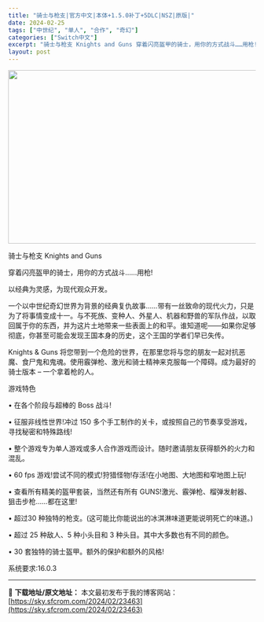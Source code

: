 ```yaml
---
title: "骑士与枪支|官方中文|本体+1.5.0补丁+5DLC|NSZ|原版|"
date: 2024-02-25
tags: ["中世纪", "单人", "合作", "奇幻"]
categories: ["Switch中文"]
excerpt: "骑士与枪支 Knights and Guns 穿着闪亮盔甲的骑士，用你的方式战斗……用枪! 以经典为灵感，为现代观众开发。 一个以中世纪奇幻世界为背景的经典复仇故事……带有一丝致命的现代火力，只是为了将事情变成十一。与不死族、变种人、外星人、机器和野兽的军队作战，以取回属于你的东西，并为这片土地带来&hellip;"
layout: post
---
```


<img class="aligncenter size-full wp-image-139858" src="https://sky.sfcrom.com/wp-content/uploads/2024/02/2025071007295926.webp" alt="" width="616" height="353" />

骑士与枪支 Knights and Guns

穿着闪亮盔甲的骑士，用你的方式战斗……用枪!

以经典为灵感，为现代观众开发。

一个以中世纪奇幻世界为背景的经典复仇故事……带有一丝致命的现代火力，只是为了将事情变成十一。与不死族、变种人、外星人、机器和野兽的军队作战，以取回属于你的东西，并为这片土地带来一些表面上的和平。谁知道呢——如果你足够彻底，你甚至可能会发现王国本身的历史，这个王国的学者们早已失传。

Knights &amp; Guns 将您带到一个危险的世界，在那里您将与您的朋友一起对抗恶魔、食尸鬼和鬼魂。使用霰弹枪、激光和骑士精神来克服每一个障碍。成为最好的骑士版本 – 一个拿着枪的人。

游戏特色

• 在各个阶段与超棒的 Boss 战斗!

• 征服非线性世界!冲过 150 多个手工制作的关卡，或按照自己的节奏享受游戏，寻找秘密和特殊路线!

• 整个游戏专为单人游戏或多人合作游戏而设计。随时邀请朋友获得额外的火力和混乱。

• 60 fps 游戏!尝试不同的模式!狩猎怪物!存活!在小地图、大地图和窄地图上玩!

• 查看所有精美的盔甲套装，当然还有所有 GUNS!激光、霰弹枪、榴弹发射器、狙击步枪……都在这里!

• 超过30 种独特的枪支。(这可能比你能说出的冰淇淋味道更能说明死亡的味道。)

• 超过 25 种敌人、5 种小头目和 3 种头目。其中大多数也有不同的颜色。

• 30 套独特的骑士盔甲。额外的保护和额外的风格!

系统要求:16.0.3

---
📖 **下载地址/原文地址：** 本文最初发布于我的博客网站：[https://sky.sfcrom.com/2024/02/23463](https://sky.sfcrom.com/2024/02/23463)
